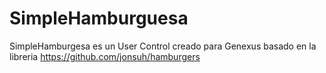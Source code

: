 # SimpleHamburguesa

SimpleHamburgesa es un User Control creado para Genexus basado en la libreria https://github.com/jonsuh/hamburgers
